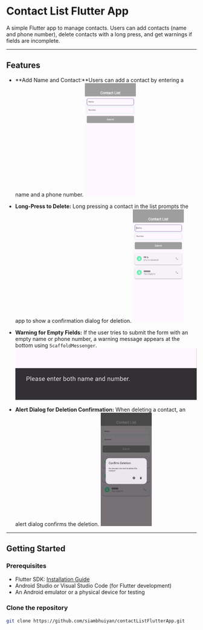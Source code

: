 # Contact List Flutter App

A simple Flutter app to manage contacts. Users can add contacts (name and phone number), delete contacts with a long press, and get warnings if fields are incomplete.

---

## Features

- **Add Name and Contact:**Users can add a contact by entering a name and a phone number.
       ![Add Name and Contact](assets/home.jpg)


- **Long-Press to Delete:** Long pressing a contact in the list prompts the app to show a confirmation dialog for deletion.
  ![Long Press to Delete](assets/afterDelete.jpg)

- **Warning for Empty Fields:** If the user tries to submit the form with an empty name or phone number, a warning message appears at the bottom using `ScaffoldMessenger`.
  ![Empty Field Warning](assets/warnning.jpg)

- **Alert Dialog for Deletion Confirmation:** When deleting a contact, an alert dialog confirms the deletion.
  ![Delete Confirmation Dialog](assets/deleteConfirmationDialogue.jpg)

---

## Getting Started

### Prerequisites

- Flutter SDK: [Installation Guide](https://flutter.dev/docs/get-started/install)
- Android Studio or Visual Studio Code (for Flutter development)
- An Android emulator or a physical device for testing

### Clone the repository

```bash
git clone https://github.com/siambhuiyan/contactListFlutterApp.git
